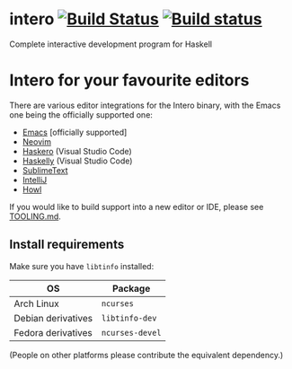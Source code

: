 # intero [![Build Status](https://travis-ci.org/chrisdone/intero.svg)](https://travis-ci.org/chrisdone/intero) [![Build status](https://ci.appveyor.com/api/projects/status/23bdffi0bmycxn50?svg=true)](https://ci.appveyor.com/project/chrisdone/intero)

Complete interactive development program for Haskell

# Intero for your favourite editors

There are various editor integrations for the Intero binary, with the
Emacs one being the officially supported one:

* [Emacs](https://github.com/chrisdone/intero/blob/master/EMACS.md) [officially supported]
* [Neovim](https://github.com/parsonsmatt/intero-neovim)
* [Haskero](https://gitlab.com/vannnns/haskero) (Visual Studio Code)
* [Haskelly](https://github.com/haskelly-dev/Haskelly) (Visual Studio Code)
* [SublimeText](https://github.com/dariusf/sublime-intero)
* [IntelliJ](https://plugins.jetbrains.com/plugin/8258-intellij-haskell)
* [Howl](https://github.com/dgaw/howl-intero)

If you would like to build support into a new editor or IDE, please see
[TOOLING.md](https://github.com/commercialhaskell/intero/blob/master/TOOLING.md).

## Install requirements

Make sure you have `libtinfo` installed:

OS | Package
--- | ---
Arch Linux | `ncurses`
Debian derivatives | `libtinfo-dev`
Fedora derivatives | `ncurses-devel`

(People on other platforms please contribute the equivalent
dependency.)
